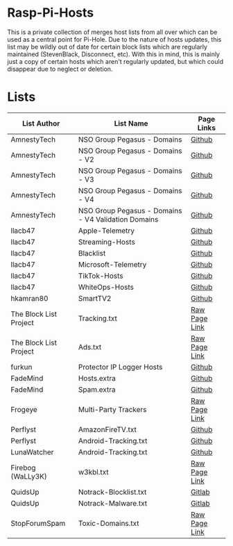# Rasp-Pi-Hosts
This is a private collection of merges host lists from all over which can be used as a central point for Pi-Hole.
Due to the nature of hosts updates, this list may be wildly out of date for certain block lists which are regularly maintained (StevenBlack, Disconnect, etc).
With this in mind, this is mainly just a copy of certain hosts which aren't regularly updated, but which could disappear due to neglect or deletion.

# Lists
List Author | List Name | Page Links 
--- | --- | ---  
AmnestyTech | NSO Group Pegasus - Domains | [Github](https://raw.githubusercontent.com/AmnestyTech/investigations/master/2021-07-18_nso/domains.txt)
AmnestyTech | NSO Group Pegasus - Domains - V2 | [Github](https://raw.githubusercontent.com/AmnestyTech/investigations/master/2021-07-18_nso/v2_domains.txt)
AmnestyTech | NSO Group Pegasus - Domains - V3 | [Github](https://raw.githubusercontent.com/AmnestyTech/investigations/master/2021-07-18_nso/v3_domains.txt)
AmnestyTech | NSO Group Pegasus - Domains - V4 | [Github](https://raw.githubusercontent.com/AmnestyTech/investigations/master/2021-07-18_nso/v4_domains.txt)
AmnestyTech | NSO Group Pegasus - Domains - V4 Validation Domains | [Github](https://raw.githubusercontent.com/AmnestyTech/investigations/master/2021-07-18_nso/v4_validation_domains.txt)
llacb47 | Apple-Telemetry | [Github](https://raw.githubusercontent.com/llacb47/mischosts/master/apple-telemetry)
llacb47 | Streaming-Hosts | [Github](https://github.com/llacb47/mischosts/raw/master/streaming-hosts)
llacb47 | Blacklist | [Github](https://raw.githubusercontent.com/llacb47/mischosts/master/blacklist)
llacb47 | Microsoft-Telemetry | [Github](https://github.com/llacb47/mischosts/raw/master/microsoft-telemetry)
llacb47 | TikTok-Hosts | [Github](https://github.com/llacb47/mischosts/blob/master/tiktok-hosts)
llacb47 | WhiteOps-Hosts | [Github](https://github.com/llacb47/mischosts/raw/master/whiteops-hosts)
hkamran80 | SmartTV2 | [Github](https://gist.githubusercontent.com/hkamran80/779019103fcd306979411d44c8d38459/raw/5d5a2950777b9c1ea88d1e7ae5db921b300d9c39/SmartTV2.txt)
The Block List Project | Tracking.txt | [Raw Page Link](https://blocklistproject.github.io/Lists/tracking.txt)
The Block List Project | Ads.txt | [Raw Page Link](https://blocklistproject.github.io/Lists/ads.txt)
furkun | Protector IP Logger Hosts | [Github](https://raw.githubusercontent.com/furkun/ProtectorHosts/main/hosts)
FadeMind | Hosts.extra | [Github](https://raw.githubusercontent.com/FadeMind/hosts.extras/master/add.2o7Net/hosts)
FadeMind | Spam.extra | [Github](https://raw.githubusercontent.com/FadeMind/hosts.extras/master/add.spam/hosts)
Frogeye | Multi-Party Trackers | [Raw Page Link](https://hostfiles.frogeye.fr/multiparty-trackers-hosts.txt)
Perflyst | AmazonFireTV.txt | [Github](https://github.com/Perflyst/PiHoleBlocklist/raw/master/AmazonFireTV.txt)
Perflyst | Android-Tracking.txt | [Github](https://github.com/Perflyst/PiHoleBlocklist/raw/master/android-tracking.txt)
LunaWatcher | Android-Tracking.txt | [Github](https://raw.githubusercontent.com/LunarWatcher/Pihole-blocklists/master/global-blocklist-plain.txt)
Firebog (WaLLy3K) | w3kbl.txt | [Raw Page Link](https://v.firebog.net/hosts/static/w3kbl.txt)
QuidsUp | Notrack-Blocklist.txt | [Gitlab](https://gitlab.com/quidsup/notrack-blocklists/raw/master/notrack-blocklist.txt)
QuidsUp | Notrack-Malware.txt | [Gitlab](https://gitlab.com/quidsup/notrack-blocklists/raw/master/notrack-malware.txt)
StopForumSpam | Toxic-Domains.txt | [Raw Page Link](https://www.stopforumspam.com/downloads/toxic_domains_whole.txt)